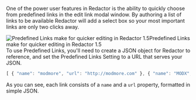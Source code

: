  One of the power user features in Redactor is the ability to quickly choose from predefined links in the edit link modal window. By authoring a list of links to be available Redactor will add a select box so your most important links are only two clicks away.

![Predefined Links make for quicker editing in Redactor 1.5](http://assets.modmore.com/img/blog/redactor_link.png)Predefined Links make for quicker editing in Redactor 1.5   
 To use Predefined Links, you'll need to create a JSON object for Redactor to reference, and set the Predefined Links Setting to a URL that serves your JSON.

   
 ```` javascript   
 [ { "name": "modmore", "url": "http://modmore.com" }, { "name": "MODX", "url": "http://modx.com" }, { "name": "TryCatch", "url": "http://devries.jp" } ]   
 ````   
As you can see, each link consists of a `name` and a `url` property, formatted in simple JSON.
